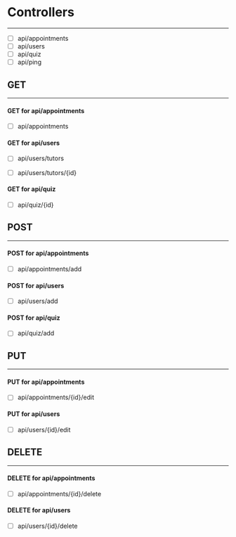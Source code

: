 # Controllers
----------
- [ ] api/appointments
- [ ] api/users
- [ ] api/quiz
- [ ] api/ping

## GET
----------

#### GET for api/appointments
<!-- Get all appointments -->
- [ ] api/appointments 

#### GET for api/users
<!-- Get all tutors and pass auth token -->
- [ ] api/users/tutors
<!-- Get one tutor -->
- [ ] api/users/tutors/{id}

#### GET for api/quiz
<!-- Get one quiz -->
- [ ] api/quiz/{id}


## POST
----------

#### POST for api/appointments
<!-- Add an appointment -->
- [ ] api/appointments/add

#### POST for api/users
<!-- Add a user -->
- [ ] api/users/add
<!-- localStorage save whether tutor or student from front page ask -->

#### POST for api/quiz
<!-- Add a quiz and return count of tutors matched -->
- [ ] api/quiz/add


## PUT
----------

#### PUT for api/appointments
<!-- Edit an appointment -->
- [ ] api/appointments/{id}/edit

#### PUT for api/users
<!-- Edit a user -->
- [ ] api/users/{id}/edit


## DELETE
----------

#### DELETE for api/appointments
<!-- Delete an appointment -->
- [ ] api/appointments/{id}/delete

#### DELETE for api/users
- [ ] api/users/{id}/delete
